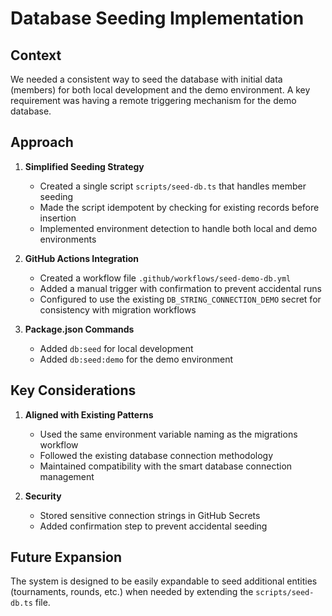 # Database Seeding Implementation

## Context

We needed a consistent way to seed the database with initial data (members) for both local development and the demo environment. A key requirement was having a remote triggering mechanism for the demo database.

## Approach

1. **Simplified Seeding Strategy**

   - Created a single script `scripts/seed-db.ts` that handles member seeding
   - Made the script idempotent by checking for existing records before insertion
   - Implemented environment detection to handle both local and demo environments

2. **GitHub Actions Integration**

   - Created a workflow file `.github/workflows/seed-demo-db.yml`
   - Added a manual trigger with confirmation to prevent accidental runs
   - Configured to use the existing `DB_STRING_CONNECTION_DEMO` secret for consistency with migration workflows

3. **Package.json Commands**
   - Added `db:seed` for local development
   - Added `db:seed:demo` for the demo environment

## Key Considerations

1. **Aligned with Existing Patterns**

   - Used the same environment variable naming as the migrations workflow
   - Followed the existing database connection methodology
   - Maintained compatibility with the smart database connection management

2. **Security**
   - Stored sensitive connection strings in GitHub Secrets
   - Added confirmation step to prevent accidental seeding

## Future Expansion

The system is designed to be easily expandable to seed additional entities (tournaments, rounds, etc.) when needed by extending the `scripts/seed-db.ts` file.
